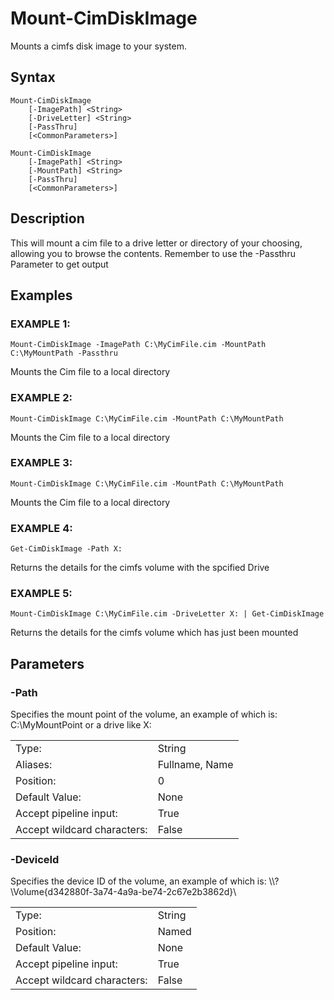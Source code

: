 # Mount-CimDiskImage        
        
Mounts a cimfs disk image to your system. 

## Syntax

```
Mount-CimDiskImage  
    [-ImagePath] <String> 
    [-DriveLetter] <String> 
    [-PassThru]
    [<CommonParameters>]
```

```
Mount-CimDiskImage  
    [-ImagePath] <String> 
    [-MountPath] <String> 
    [-PassThru]
    [<CommonParameters>]
```

## Description
This will mount a cim file to a drive letter or directory of your choosing, allowing you to browse the contents. Remember to use the -Passthru Parameter to get output

## Examples

### EXAMPLE 1:

```
Mount-CimDiskImage -ImagePath C:\MyCimFile.cim -MountPath C:\MyMountPath -Passthru
```
Mounts the Cim file to a local directory

### EXAMPLE 2:

```
Mount-CimDiskImage C:\MyCimFile.cim -MountPath C:\MyMountPath
```
Mounts the Cim file to a local directory


### EXAMPLE 3:

```
Mount-CimDiskImage C:\MyCimFile.cim -MountPath C:\MyMountPath
```
Mounts the Cim file to a local directory

### EXAMPLE 4:

```
Get-CimDiskImage -Path X:
```
Returns the details for the cimfs volume with the spcified Drive

### EXAMPLE 5:

```
Mount-CimDiskImage C:\MyCimFile.cim -DriveLetter X: | Get-CimDiskImage
```
Returns the details for the cimfs volume which has just been mounted

## Parameters

### -Path

Specifies the mount point of the volume, an example of which is: C:\MyMountPoint or a drive like X:

|  | |
|---|---|
| Type:    | String |
| Aliases: | Fullname, Name |
| Position: | 0 |
| Default Value: | None |
| Accept pipeline input: | True |
| Accept wildcard characters: | False |

### -DeviceId

Specifies the device ID of the volume, an example of which is: \\\\?\Volume{d342880f-3a74-4a9a-be74-2c67e2b3862d}\


|  | |
|---|---|
| Type:    | String |
| Position: | Named |
| Default Value: | None |
| Accept pipeline input: | True |
| Accept wildcard characters: | False |
